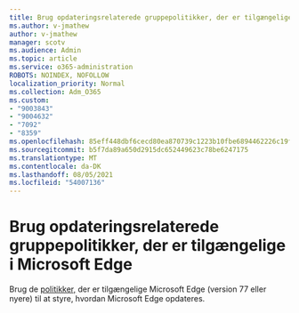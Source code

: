 ```yaml
---
title: Brug opdateringsrelaterede gruppepolitikker, der er tilgængelige i Microsoft Edge
ms.author: v-jmathew
author: v-jmathew
manager: scotv
ms.audience: Admin
ms.topic: article
ms.service: o365-administration
ROBOTS: NOINDEX, NOFOLLOW
localization_priority: Normal
ms.collection: Adm_O365
ms.custom:
- "9003843"
- "9004632"
- "7092"
- "8359"
ms.openlocfilehash: 85eff448dbf6cecd80ea870739c1223b10fbe6894462226c19fd9aae26faad6b
ms.sourcegitcommit: b5f7da89a650d2915dc652449623c78be6247175
ms.translationtype: MT
ms.contentlocale: da-DK
ms.lasthandoff: 08/05/2021
ms.locfileid: "54007136"
---
```

# <a name="use-update-related-group-policies-available-in-microsoft-edge"></a>Brug opdateringsrelaterede gruppepolitikker, der er tilgængelige i Microsoft Edge

Brug de [politikker,](https://go.microsoft.com/fwlink/?linkid=2134862) der er tilgængelige Microsoft Edge (version 77 eller nyere) til at styre, hvordan Microsoft Edge opdateres.
